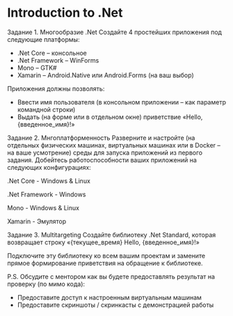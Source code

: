 # Introduction to .Net

Задание 1. Многообразие .Net
Создайте 4 простейших приложения под следующие платформы:

* .Net Core – консольное
* .Net Framework – WinForms
* Mono – GTK#
* Xamarin – Android.Native или Android.Forms (на ваш выбор)

Приложения должны позволять:
* Ввести имя пользователя (в консольном приложении – как параметр командной строки)
* Выдать (на форме или в отдельном окне) приветствие «Hello, {введенное_имя}!»

Задание 2. Мнгоплатформенность
Разверните и настройте (на отдельных физических машинах, виртуальных машинах или в Docker – на ваше усмотрение) среды для запуска приложений из первого задания.
Добейтесь работоспособности ваших приложений на следующих конфигурациях:

.Net Core - Windows & Linux

.Net Framework - Windows

Mono - Windows & Linux

Xamarin - Эмулятор

Задание 3. Multitargeting
Создайте библиотеку .Net Standard, которая возвращает строку «{текущее_время} Hello, {введенное_имя}!»

Подключите эту библиотеку ко всем вашим проектам и замените прямое формирование приветствия на обращение к библиотеке.

P.S. Обсудите с ментором как вы будете предоставлять результат на проверку (по мимо кода):

* Предоставите доступ к настроенным виртуальным машинам
* Предоставите скриншоты / скринкасты c демонстрацией работы
